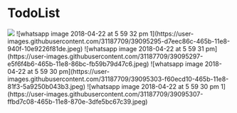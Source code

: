 # TodoList
<img src="https://user-images.githubusercontent.com/31187709/39095278-77e4f702-465b-11e8-9119-4633d9e89c65.jpeg"/>
![whatsapp image 2018-04-22 at 5 59 32 pm 1](https://user-images.githubusercontent.com/31187709/39095295-d7eec86c-465b-11e8-940f-10e9226f81de.jpeg)
![whatsapp image 2018-04-22 at 5 59 31 pm](https://user-images.githubusercontent.com/31187709/39095297-e5f6f4b6-465b-11e8-86bc-fb59b79d47c6.jpeg)
![whatsapp image 2018-04-22 at 5 59 30 pm](https://user-images.githubusercontent.com/31187709/39095303-f60ecd10-465b-11e8-81f3-5a9250b043b3.jpeg)
![whatsapp image 2018-04-22 at 5 59 30 pm 1](https://user-images.githubusercontent.com/31187709/39095307-ffbd7c08-465b-11e8-870e-3dfe5bc67c39.jpeg)
